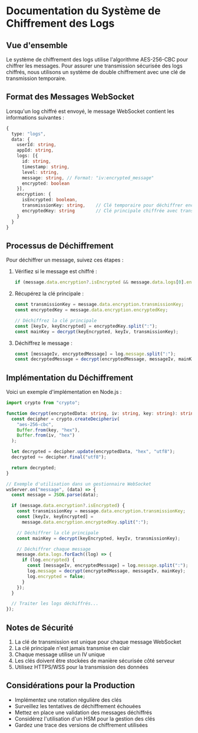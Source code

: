 # Documentation du Système de Chiffrement des Logs

## Vue d'ensemble

Le système de chiffrement des logs utilise l'algorithme AES-256-CBC pour chiffrer les messages. Pour assurer une transmission sécurisée des logs chiffrés, nous utilisons un système de double chiffrement avec une clé de transmission temporaire.

## Format des Messages WebSocket

Lorsqu'un log chiffré est envoyé, le message WebSocket contient les informations suivantes :

```typescript
{
  type: "logs",
  data: {
    userId: string,
    appId: string,
    logs: [{
      id: string,
      timestamp: string,
      level: string,
      message: string, // Format: "iv:encrypted_message"
      encrypted: boolean
    }],
    encryption: {
      isEncrypted: boolean,
      transmissionKey: string,    // Clé temporaire pour déchiffrer encryptedKey
      encryptedKey: string        // Clé principale chiffrée avec transmissionKey
    }
  }
}
```

## Processus de Déchiffrement

Pour déchiffrer un message, suivez ces étapes :

1. Vérifiez si le message est chiffré :

   ```typescript
   if (message.data.encryption?.isEncrypted && message.data.logs[0].encrypted)
   ```

2. Récupérez la clé principale :

   ```typescript
   const transmissionKey = message.data.encryption.transmissionKey;
   const encryptedKey = message.data.encryption.encryptedKey;

   // Déchiffrez la clé principale
   const [keyIv, keyEncrypted] = encryptedKey.split(":");
   const mainKey = decrypt(keyEncrypted, keyIv, transmissionKey);
   ```

3. Déchiffrez le message :
   ```typescript
   const [messageIv, encryptedMessage] = log.message.split(":");
   const decryptedMessage = decrypt(encryptedMessage, messageIv, mainKey);
   ```

## Implémentation du Déchiffrement

Voici un exemple d'implémentation en Node.js :

```typescript
import crypto from "crypto";

function decrypt(encryptedData: string, iv: string, key: string): string {
  const decipher = crypto.createDecipheriv(
    "aes-256-cbc",
    Buffer.from(key, "hex"),
    Buffer.from(iv, "hex")
  );

  let decrypted = decipher.update(encryptedData, "hex", "utf8");
  decrypted += decipher.final("utf8");

  return decrypted;
}

// Exemple d'utilisation dans un gestionnaire WebSocket
wsServer.on("message", (data) => {
  const message = JSON.parse(data);

  if (message.data.encryption?.isEncrypted) {
    const transmissionKey = message.data.encryption.transmissionKey;
    const [keyIv, keyEncrypted] =
      message.data.encryption.encryptedKey.split(":");

    // Déchiffrer la clé principale
    const mainKey = decrypt(keyEncrypted, keyIv, transmissionKey);

    // Déchiffrer chaque message
    message.data.logs.forEach((log) => {
      if (log.encrypted) {
        const [messageIv, encryptedMessage] = log.message.split(":");
        log.message = decrypt(encryptedMessage, messageIv, mainKey);
        log.encrypted = false;
      }
    });
  }

  // Traiter les logs déchiffrés...
});
```

## Notes de Sécurité

1. La clé de transmission est unique pour chaque message WebSocket
2. La clé principale n'est jamais transmise en clair
3. Chaque message utilise un IV unique
4. Les clés doivent être stockées de manière sécurisée côté serveur
5. Utilisez HTTPS/WSS pour la transmission des données

## Considérations pour la Production

- Implémentez une rotation régulière des clés
- Surveillez les tentatives de déchiffrement échouées
- Mettez en place une validation des messages déchiffrés
- Considérez l'utilisation d'un HSM pour la gestion des clés
- Gardez une trace des versions de chiffrement utilisées
